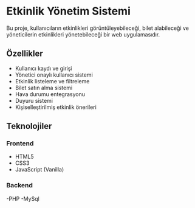# Etkinlik Yönetim Sistemi

Bu proje, kullanıcıların etkinlikleri görüntüleyebileceği, bilet alabileceği ve yöneticilerin etkinlikleri yönetebileceği bir web uygulamasıdır.

## Özellikler

- Kullanıcı kaydı ve girişi
- Yönetici onaylı kullanıcı sistemi
- Etkinlik listeleme ve filtreleme
- Bilet satın alma sistemi
- Hava durumu entegrasyonu
- Duyuru sistemi
- Kişiselleştirilmiş etkinlik önerileri

## Teknolojiler

### Frontend

- HTML5
- CSS3
- JavaScript (Vanilla)

### Backend
-PHP
-MySql


